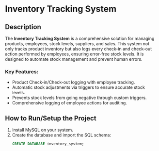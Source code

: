 # Inventory Tracking System

## Description
The **Inventory Tracking System** is a comprehensive solution for managing products, employees, stock levels, suppliers, and sales. This system not only tracks product inventory but also logs every check-in and check-out action performed by employees, ensuring error-free stock levels. It is designed to automate stock management and prevent human errors.

### Key Features:
- Product Check-in/Check-out logging with employee tracking.
- Automatic stock adjustments via triggers to ensure accurate stock levels.
- Prevents stock levels from going negative through custom triggers.
- Comprehensive logging of employee actions for auditing.

## How to Run/Setup the Project
1. Install MySQL on your system.
2. Create the database and import the SQL schema:
   ```sql
   CREATE DATABASE inventory_system;

   

